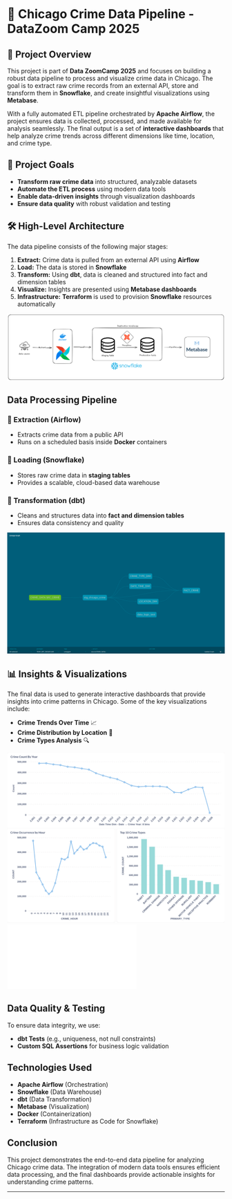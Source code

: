 # 🚀 Chicago Crime Data Pipeline - DataZoom Camp 2025

## 📌 Project Overview
This project is part of **Data ZoomCamp 2025** and focuses on building a robust data pipeline to process and visualize crime data in Chicago. The goal is to extract raw crime records from an external API, store and transform them in **Snowflake**, and create insightful visualizations using **Metabase**.

With a fully automated ETL pipeline orchestrated by **Apache Airflow**, the project ensures data is collected, processed, and made available for analysis seamlessly. The final output is a set of **interactive dashboards** that help analyze crime trends across different dimensions like time, location, and crime type.

## 🎯 Project Goals
- **Transform raw crime data** into structured, analyzable datasets
- **Automate the ETL process** using modern data tools
- **Enable data-driven insights** through visualization dashboards
- **Ensure data quality** with robust validation and testing

## 🛠️ High-Level Architecture
The data pipeline consists of the following major stages:

1. **Extract:** Crime data is pulled from an external API using **Airflow**
2. **Load:** The data is stored in **Snowflake**
3. **Transform:** Using **dbt**, data is cleaned and structured into fact and dimension tables
4. **Visualize:** Insights are presented using **Metabase dashboards**
5. **Infrastructure:** **Terraform** is used to provision **Snowflake** resources automatically

![Project Overview](/images/datazoom.png)

##  Data Processing Pipeline
### 🔹 Extraction (Airflow)
- Extracts crime data from a public API
- Runs on a scheduled basis inside **Docker** containers

### 🔹 Loading (Snowflake)
- Stores raw crime data in **staging tables**
- Provides a scalable, cloud-based data warehouse

### 🔹 Transformation (dbt)
- Cleans and structures data into **fact and dimension tables**
- Ensures data consistency and quality

![DBT Lineage Graph](/dbt/images/LineageGraph.png)

## 📊 Insights & Visualizations
The final data is used to generate interactive dashboards that provide insights into crime patterns in Chicago. Some of the key visualizations include:

- **Crime Trends Over Time** 📈
- **Crime Distribution by Location** 📍
- **Crime Types Analysis** 🔍

![chart1](/Metabase_Dashboard/images/Screenshot%20from%202025-02-14%2011-06-46.png)
![chart1](/Metabase_Dashboard/images/Screenshot%20from%202025-02-14%2011-07-04.png)
![Visualizations Pdf](/Metabase_Dashboard/metabase%20analysis.pdf)

## Data Quality & Testing
To ensure data integrity, we use:
- **dbt Tests** (e.g., uniqueness, not null constraints)
- **Custom SQL Assertions** for business logic validation

## Technologies Used
- **Apache Airflow** (Orchestration)
- **Snowflake** (Data Warehouse)
- **dbt** (Data Transformation)
- **Metabase** (Visualization)
- **Docker** (Containerization)
- **Terraform** (Infrastructure as Code for Snowflake)

## Conclusion
This project demonstrates the end-to-end data pipeline for analyzing Chicago crime data. The integration of modern data tools ensures efficient data processing, and the final dashboards provide actionable insights for understanding crime patterns.

---


